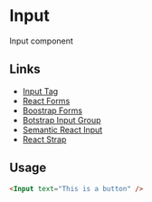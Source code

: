 # Input

Input component

## Links

- [Input Tag](https://www.w3schools.com/tags/tag_input.asp)
- [React Forms](https://reactjs.org/docs/forms.html)
- [Boostrap Forms](https://getbootstrap.com/docs/4.1/components/forms)
- [Botstrap Input Group](https://getbootstrap.com/docs/4.1/components/input-group/)
- [Semantic React Input](https://react.semantic-ui.com/elements/input)
- [React Strap](https://github.com/reactstrap/reactstrap/blob/master/src/Input.js)

## Usage

```html
<Input text="This is a button" />
```

